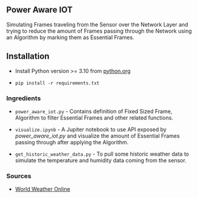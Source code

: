 ## Power Aware IOT
Simulating Frames traveling from the Sensor over the Network Layer and trying to reduce the amount of Frames passing through the Network using an Algorithm by marking them as Essential Frames.

## Installation
- Install Python version >= 3.10 from [python.org](https://www.python.org/downloads/)

- ```console
  pip install -r requirements.txt
  ```

### Ingredients
- `power_aware_iot.py` - Contains definition of Fixed Sized Frame, Algorithm to filter Essential Frames and other related functions.  

- `visualize.ipynb` - A Jupiter notebook to use API exposed by _power_aware_iot.py_ and visualize the amount of Essential Frames passing through after applying the Algorithm.  

- `get_historic_weather_data.py` - To pull some historic weather data to simulate the temperature and humidity data coming from the sensor.  

### Sources
- [World Weather Online](https://www.worldweatheronline.com/weather-api/api/historical-weather-api.aspx)

